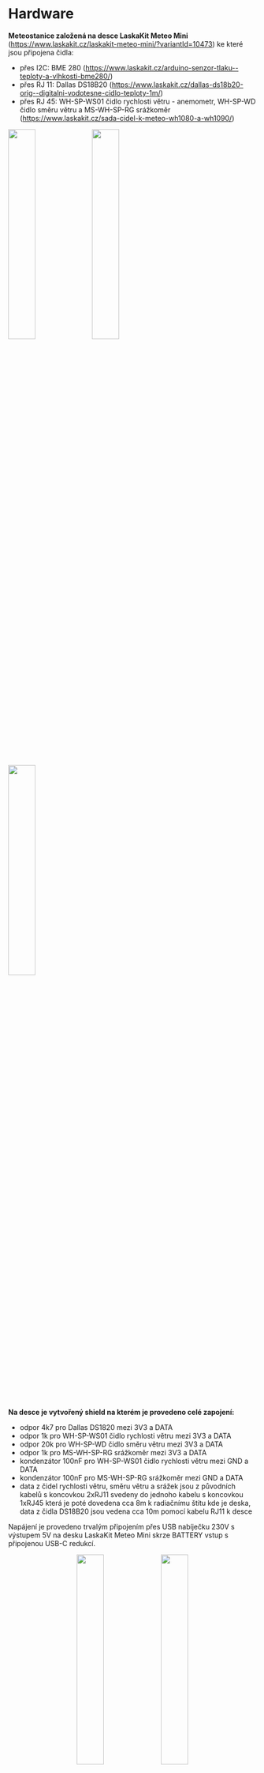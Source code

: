 # Hardware

**Meteostanice založená na desce LaskaKit Meteo Mini** (https://www.laskakit.cz/laskakit-meteo-mini/?variantId=10473) ke které jsou připojena čidla:
- přes I2C: BME 280 (https://www.laskakit.cz/arduino-senzor-tlaku--teploty-a-vlhkosti-bme280/)
- přes RJ 11: Dallas DS18B20 (https://www.laskakit.cz/dallas-ds18b20-orig--digitalni-vodotesne-cidlo-teploty-1m/)
- přes RJ 45: WH-SP-WS01 čidlo rychlosti větru - anemometr, WH-SP-WD čidlo směru větru a MS-WH-SP-RG srážkoměr (https://www.laskakit.cz/sada-cidel-k-meteo-wh1080-a-wh1090/)
<p float="left">
  <img src="https://github.com/kabelkao/Meteostanice/assets/171317176/d07cfb78-6e53-4a3a-86c1-474379223f15" width="33%" />
  <img src="https://github.com/kabelkao/Meteostanice/assets/171317176/72525bd3-fca3-4940-adc2-99ceac15172c" width="33%" />
  <img src="https://github.com/kabelkao/Meteostanice/assets/171317176/a97d262d-6033-47af-af0e-13ac59f18ac1" width="33%" />
</p>

**Na desce je vytvořený shield na kterém je provedeno celé zapojení:**
- odpor 4k7 pro Dallas DS1820 mezi 3V3 a DATA
- odpor 1k pro WH-SP-WS01 čidlo rychlosti větru mezi 3V3 a DATA
- odpor 20k pro WH-SP-WD čidlo směru větru mezi 3V3 a DATA
- odpor 1k pro MS-WH-SP-RG srážkoměr mezi 3V3 a DATA
- kondenzátor 100nF pro WH-SP-WS01 čidlo rychlosti větru mezi GND a DATA
- kondenzátor 100nF pro MS-WH-SP-RG srážkoměr mezi GND a DATA
- data z čidel rychlosti větru, směru větru a srážek jsou z původních kabelů s koncovkou 2xRJ11 svedeny do jednoho kabelu s koncovkou 1xRJ45 která je poté dovedena cca 8m k radiačnímu štítu kde je deska, data z čidla DS18B20 jsou vedena cca 10m pomocí kabelu RJ11 k desce

Napájení je provedeno trvalým připojením přes USB nabíječku 230V s výstupem 5V na desku LaskaKit Meteo Mini skrze BATTERY vstup s připojenou USB-C redukcí.

<p align="center">
  <img src="https://github.com/kabelkao/Meteostanice/assets/171317176/495ffc93-727d-41c8-80c5-8514f2550299" width="33%" />
  <img src="https://github.com/kabelkao/Meteostanice/assets/171317176/bb09052c-4681-4920-92b1-2596aa32fcca" width="33%" />
</p>


# Software

**Princip měření:**
- Na začátku kódu jsem definovány všechny proměnné a jednotlivé funkce které se poté volají.
- Celé měření se opakuje v nekonečné smyčce voláním funkcí na měření
- Měření srážek probíhá kontinuálně a časová značka se uloží pokud je zaznamenána nebo pokud uběhne limit (neprší, měříme ale srážky jsou 0)
- Měření rychlosti větru probíhá pouze pokud je zaznamenán pulz, jinak není ukládána žádná časová značka
- Měření směru větru probíhá kontinuálně s prodlevou min. 100 ms
- Hodnoty výše uvedených měření se ukládají průběžně do pole o přiměřené velikosti
- Jednou za 5 minut se provede výpočet průměrných hodnot větru a deště a jejich odeslání na TMEP.cz společně s aktuálními hodnotami z čidla BME280 a Dallas DS18B20
- Příklad odesílaných dat: _/index.php?teplota=25.45 &vlhkost=39.99 &tlak=986.41 &srazky==0.09 &direction==223.22 &rychlost==2.30 &teplotapotok==24.81 &rainMem=30.40 &speedMem=0.30 &dirMem=85.20 &v=4.97 &rssi=-53_, kde položky _Mem_ jsou % vyjádření zaplnění pole paměti pro danou měřenou proměnnou

**Zdroje/Inspirace:**
- https://www.instructables.com/Solar-Powered-WiFi-Weather-Station-V30/


